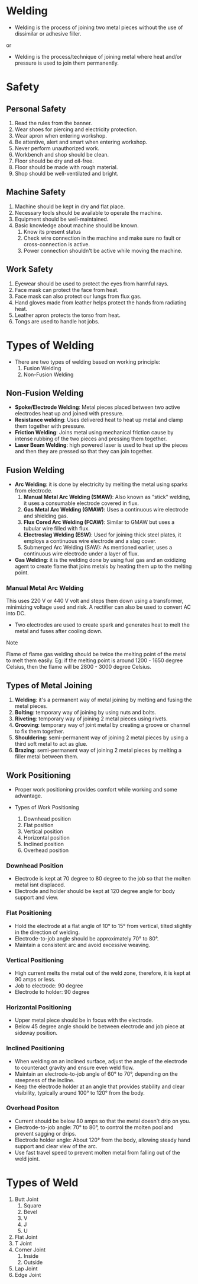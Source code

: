 # Welding
- Welding is the process of joining two metal pieces without the use of dissimilar or adhesive filler. 

or 

- Welding is the process/technique of joining metal where heat and/or pressure is used to join them permanently. 

# Safety 
## Personal Safety 
1. Read the rules from the banner. 
2. Wear shoes for piercing and electricity protection.
3. Wear apron when entering workshop. 
4. Be attentive, alert and smart when entering workshop. 
5. Never perform unauthorized work.
6. Workbench and shop should be clean.
7. Floor should be dry and oil-free.
8. Floor should be made with rough material.
9. Shop should be well-ventilated and bright. 

## Machine Safety 
1. Machine should be kept in dry and flat place. 
2. Necessary tools should be available to operate the machine. 
3. Equipment should be well-maintained. 
4. Basic knowledge about machine should be known. 
    1. Know its present status 
    2. Check wire connection in the machine and make sure no fault or cross-connection is active. 
    3. Power connection shouldn't be active while moving the machine. 

## Work Safety 
1. Eyewear should be used to protect the eyes from harmful rays. 
2. Face mask can protect the face from heat. 
3. Face mask can also protect our lungs from flux gas. 
4. Hand gloves made from leather helps protect the hands from radiating heat. 
5. Leather apron protects the torso from heat. 
6. Tongs are used to handle hot jobs. 

# Types of Welding 
- There are two types of welding based on working principle: 
    1. Fusion Welding
    2. Non-Fusion Welding 

## Non-Fusion Welding 
- **Spoke/Electrode Welding**: Metal pieces placed between two active electrodes heat up and joined with pressure. 
- **Resistance welding**: Uses delivered heat to heat up metal and clamp them together with pressure.
- **Friction Welding**: Joins metal using mechanical friction cause by intense rubbing of the two pieces and pressing them together.  
- **Laser Beam Welding**: high powered laser is used to heat up the pieces and then they are pressed so that they can join together. 

## Fusion Welding 
- **Arc Welding**: it is done by electricity by melting the metal using sparks from electrode. 
    1. **Manual Metal Arc Welding (SMAW)**: Also known as "stick" welding, it uses a consumable electrode covered in flux.
    2. **Gas Metal Arc Welding (GMAW)**: Uses a continuous wire electrode and shielding gas.
    3. **Flux Cored Arc Welding (FCAW)**: Similar to GMAW but uses a tubular wire filled with flux.
    4. **Electroslag Welding (ESW)**: Used for joining thick steel plates, it employs a continuous wire electrode and a slag cover.
    5. Submerged Arc Welding (SAW): As mentioned earlier, uses a continuous wire electrode under a layer of flux.
- **Gas Welding**: it is the welding done by using fuel gas and an oxidizing agent to create flame that joins metals by heating them up to the melting point. 

### Manual Metal Arc Welding 
This uses 220 V or 440 V volt and steps them down using a transformer, minimizing voltage used and risk. A rectifier can also be used to convert AC into DC. 

- Two electrodes are used to create spark and generates heat to melt the metal and fuses after cooling down. 

> [!NOTE]
> Flame of flame gas welding should be twice the melting point of the metal to melt them easily. Eg: if the melting point is around 1200 - 1650 degree Celsius, then the flame will be 2800 - 3000 degree Celsius. 

## Types of Metal Joining 
1. **Welding**: it's a permanent way of metal joining by melting and fusing the metal pieces. 
2. **Bolting**: temporary way of joining by using nuts and bolts.
3. **Riveting**: temporary way of joining 2 metal pieces using rivets. 
4. **Grooving**: temporary way of joint metal by creating a groove or channel to fix them together. 
5. **Shouldering**: semi-permanent way of joining 2 metal pieces by using a third soft metal to act as glue. 
6. **Brazing**: semi-permanent way of joining 2 metal pieces by melting a filler metal between them. 

## Work Positioning 
- Proper work positioning provides comfort while working and some advantage. 

- Types of Work Positioning
    1. Downhead position 
    2. Flat position
    3. Vertical position 
    4. Horizontal position 
    5. Inclined position 
    6. Overhead position 

### Downhead Position 
- Electrode is kept at 70 degree to 80 degree to the job so that the molten metal isnt displaced.
- Electrode and holder should be kept at 120 degree angle for body support and view. 

### Flat Positioning 
- Hold the electrode at a flat angle of 10° to 15° from vertical, tilted slightly in the direction of welding.
- Electrode-to-job angle should be approximately 70° to 80°.
- Maintain a consistent arc and avoid excessive weaving.

### Vertical Positioning 
- High current melts the metal out of the weld zone, therefore, it is kept at 90 amps or less. 
- Job to electrode: 90 degree 
- Electrode to holder: 90 degree 

### Horizontal Positioning 
- Upper metal piece should be in focus with the electrode. 
- Below 45 degree angle should be between electrode and job piece at sideway position. 

### Inclined Positioning 
- When welding on an inclined surface, adjust the angle of the electrode to counteract gravity and ensure even weld flow.
- Maintain an electrode-to-job angle of 60° to 70°, depending on the steepness of the incline.
- Keep the electrode holder at an angle that provides stability and clear visibility, typically around 100° to 120° from the body.

### Overhead Positon 
- Current should be below 80 amps so that the metal doesn't drip on you. 
- Electrode-to-job angle: 70° to 80°, to control the molten pool and prevent sagging or drips.
- Electrode holder angle: About 120° from the body, allowing steady hand support and clear view of the arc.
- Use fast travel speed to prevent molten metal from falling out of the weld joint. 

# Types of Weld 
1. Butt Joint 
    1. Square 
    2. Bevel  
    3. V 
    4. J 
    5. U 
2. Flat Joint 
3. T Joint 
4. Corner Joint 
    1. Inside 
    2. Outside 
5. Lap Joint 
6. Edge Joint 

